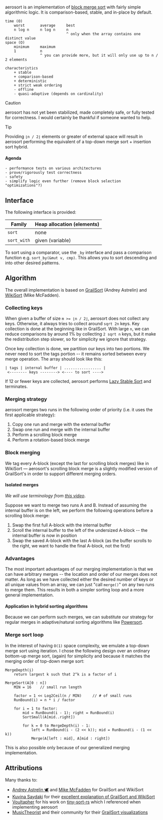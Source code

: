 aerosort is an implementation of [block merge sort](https://en.wikipedia.org/wiki/Block_sort) with fairly simple algorithmic logic. It is comparison-based, stable, and in-place by default.

```
time (O)
    worst       average     best
    n log n     n log n     n
                            ^ only when the array contains one distinct value
space (O)
    minimum     maximum
    1           n
                ^ you can provide more, but it will only use up to n / 2 elements

characteristics
    + stable
    + comparison-based
    + deterministic
    + strict weak ordering
    - offline
    - quasi-adaptive (depends on cardinality)
```

> [!CAUTION]  
> aerosort has not yet been stabilized, made completely safe, or fully tested for correctness. I would certainly be thankful if someone wanted to help.

> [!TIP]  
> Providing `⌊n / 2⌋` elements or greater of external space will result in aerosort performing the equivalent of a top-down merge sort + insertion sort hybrid.

#### Agenda

```
- performance tests on various architectures
- prove/rigorously test correctness
- safety
- simplify logic even further (remove block selection "optimizations"?)
```

## Interface

The following interface is provided:

| Family       | Heap allocation (elements) |
|--------------|----------------------------|
| `sort`       | none                       |
| `sort_with`  | given (variable)           |

To sort using a comparator, use the `_by` interface and pass a comparison function e.g. `sort_by(&mut v, cmp)`. This allows you to sort descending and into other desired patterns.

## Algorithm

The overall implementation is based on [GrailSort](https://github.com/Mrrl/GrailSort) (Andrey Astrelin) and [WikiSort](https://github.com/BonzaiThePenguin/WikiSort) (Mike McFadden).

### Collecting keys

When given a buffer of size `m >= ⌊n / 2⌋`, aerosort does not collect any keys. Otherwise, it always tries to collect around `sqrt 2n` keys. Key collection is done at the beginning like in GrailSort. With large `n`, we can reduce comparisons by around 1% by collecting `2 sqrt n` keys, but it make the redistribution step slower, so for simplicity we ignore that strategy.

Once key collection is done, we partition our keys into two portions. We never need to sort the tags portion -- it remains sorted between every merge operation. The array should look like this:
```
| tags | internal buffer | ................. |
 <-------- keys --------> <---- to sort ---->
```

If 12 or fewer keys are collected, aerosort performs [Lazy Stable Sort](https://github.com/Mrrl/GrailSort/blob/master/GrailSort.h#L384) and terminates.

### Merging strategy

aerosort merges two runs in the following order of priority (i.e. it uses the first applicable strategy):
1. Copy one run and merge with the external buffer
2. Swap one run and merge with the internal buffer
3. Perform a scrolling block merge
4. Perform a rotation-based block merge

### Block merging

We tag every A-block (except the last for scrolling block merges) like in WikiSort &mdash; aerosort's scrolling block merge is a slightly modified version of GrailSort's in order to support different merging orders. 

#### Isolated merges

_We will use terminology from [this video](https://www.youtube.com/watch?v=InGeRuRk3f8&pp=ygUJZ3JhaWxzb3J0)_.

Suppose we want to merge two runs A and B. Instead of assuming the internal buffer is on the left, we perform the following operations before a scrolling block merge:
1. Swap the first full A-block with the internal buffer
2. Scroll the internal buffer to the left of the undersized A-block -- the internal buffer is now in position
3. Swap the saved A-block with the last A-block (as the buffer scrolls to the right, we want to handle the final A-block, not the first)

### Advantages

The most important advantages of our merging implementation is that we can have arbitrary merges -- the location and order of our merges does not matter. As long as we have collected either the desired number of keys or all unique values from an array, we can just "call `merge()`" on any two runs to merge them. This results in both a simpler sorting loop and a more general implementation.

#### Application in hybrid sorting algorithms

Because we can perform such merges, we can substitute our strategy for regular merges in adaptive/natural sorting algorithms like [Powersort](https://github.com/sebawild/powersort).

### Merge sort loop

In the interest of having `O(1)` space complexity, we emulate a top-down merge sort using iteration. I chose the following design over an ordinary bottom-up merge sort, (again) for simplicity and because it matches the merging order of top-down merge sort:

```
MergeDepth(i)
    return largest k such that 2^k is a factor of i

MergeSort(A[0 : n])
    MIN = 16    // small run length

    factor = 1 << Log2Ceil(n / MIN)     // # of small runs
    RunBound(i) = n * i / factor

    for i = 1 to factor:
        mid = RunBound(i - 1); right = RunBound(i)
        SortSmall(A[mid..right])

        for k = 0 to MergeDepth(i) - 1:
            left = RunBound(i - (2 << k)); mid = RunBound(i - (1 << k))
            Merge(A[left : mid], A[mid : right])
```

This is also possible only because of our generalized merging implementation.

## Attributions

Many thanks to:
- [Andrey Astrelin 🕊️](https://github.com/Mrrl) and [Mike McFadden](https://github.com/BonzaiThePenguin) for GrailSort and WikiSort 
- [Kuvina Saydaki](https://www.youtube.com/@Kuvina) for their [excellent explanation of GrailSort and WikiSort](https://www.youtube.com/watch?v=InGeRuRk3f8&pp=ygUJZ3JhaWxzb3J0)
- [Voultapher](https://github.com/Voultapher) for his work on [tiny-sort-rs](https://github.com/Voultapher/tiny-sort-rs) which I referenced when implementing aerosort
- [MusicTheorist](https://github.com/MusicTheorist) and their community for their [GrailSort visualizations](https://www.youtube.com/playlist?list=PL5w_-zMAJC8sF-bThVsDGthPcxJktuUNm)
